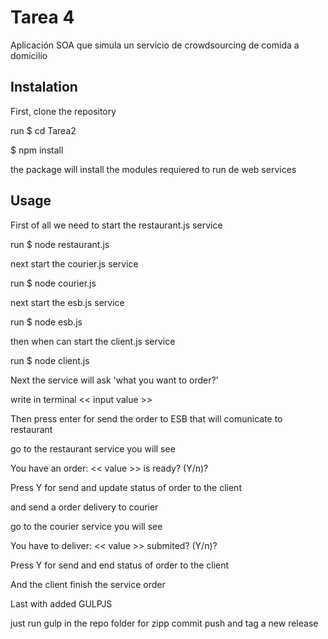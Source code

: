 # Tarea 4
Aplicación SOA que simula un servicio de crowdsourcing de comida a domicilio

## Instalation
First, clone the repository

run $ cd Tarea2

$ npm install

the package will install the modules requiered to run de web services

## Usage
First of all we need to start the restaurant.js service

run $ node restaurant.js

next start the courier.js service

run $ node courier.js

next start the esb.js service

run $ node esb.js

then when can start the client.js service

run $ node client.js

Next the service will ask 'what you want to order?'

write in terminal << input value >> 

Then press enter for send the order to ESB that will comunicate to restaurant

go to the restaurant service you will see

You have an order: << value >> is ready? (Y/n)?

Press Y for send and update status of order to the client

and send a order delivery to courier

go to the courier service you will see

You have to deliver: << value >> submited? (Y/n)?

Press Y for send and end status of order to the client

And the client finish the service order

Last with added GULPJS

just run gulp in the repo folder for zipp commit push and tag a new release